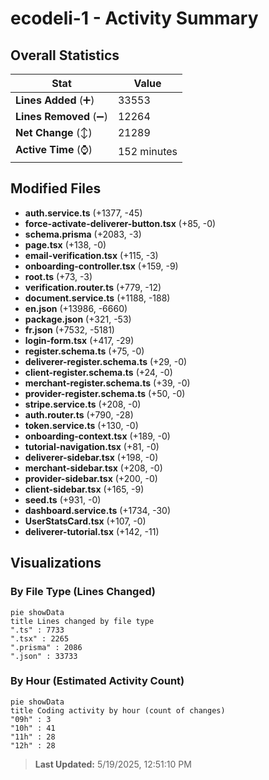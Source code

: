 # ecodeli-1 - Activity Summary 

## Overall Statistics

| Stat                   | Value                                                             |
| ---------------------- | ----------------------------------------------------------------- |
| **Lines Added** (➕)   | 33553                                          |
| **Lines Removed** (➖) | 12264                                        |
| **Net Change** (↕)    | 21289                |
| **Active Time** (⌚)   | 152 minutes |


## Modified Files
- **auth.service.ts** (+1377, -45)
- **force-activate-deliverer-button.tsx** (+85, -0)
- **schema.prisma** (+2083, -3)
- **page.tsx** (+138, -0)
- **email-verification.tsx** (+115, -3)
- **onboarding-controller.tsx** (+159, -9)
- **root.ts** (+73, -3)
- **verification.router.ts** (+779, -12)
- **document.service.ts** (+1188, -188)
- **en.json** (+13986, -6660)
- **package.json** (+321, -53)
- **fr.json** (+7532, -5181)
- **login-form.tsx** (+417, -29)
- **register.schema.ts** (+75, -0)
- **deliverer-register.schema.ts** (+29, -0)
- **client-register.schema.ts** (+24, -0)
- **merchant-register.schema.ts** (+39, -0)
- **provider-register.schema.ts** (+50, -0)
- **stripe.service.ts** (+208, -0)
- **auth.router.ts** (+790, -28)
- **token.service.ts** (+130, -0)
- **onboarding-context.tsx** (+189, -0)
- **tutorial-navigation.tsx** (+81, -0)
- **deliverer-sidebar.tsx** (+198, -0)
- **merchant-sidebar.tsx** (+208, -0)
- **provider-sidebar.tsx** (+200, -0)
- **client-sidebar.tsx** (+165, -9)
- **seed.ts** (+931, -0)
- **dashboard.service.ts** (+1734, -30)
- **UserStatsCard.tsx** (+107, -0)
- **deliverer-tutorial.tsx** (+142, -11)

## Visualizations

### By File Type (Lines Changed)

```mermaid
pie showData
title Lines changed by file type
".ts" : 7733
".tsx" : 2265
".prisma" : 2086
".json" : 33733
```

### By Hour (Estimated Activity Count)

```mermaid
pie showData
title Coding activity by hour (count of changes)
"09h" : 3
"10h" : 41
"11h" : 28
"12h" : 28
```


> **Last Updated:** 5/19/2025, 12:51:10 PM